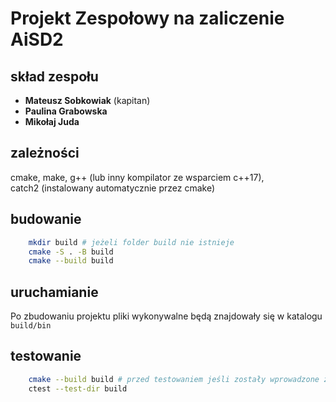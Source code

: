 # Projekt Zespołowy na zaliczenie AiSD2

## skład zespołu

- **Mateusz Sobkowiak** (kapitan)
- **Paulina Grabowska**
- **Mikołaj Juda**

## zależności

cmake, make, g++ (lub inny kompilator ze wsparciem c++17),  
catch2 (instalowany automatycznie przez cmake)

## budowanie

```bash
    mkdir build # jeżeli folder build nie istnieje
    cmake -S . -B build
    cmake --build build
```

## uruchamianie

Po zbudowaniu projektu pliki wykonywalne będą znajdowały się w katalogu `build/bin`

## testowanie

```bash
    cmake --build build # przed testowaniem jeśli zostały wprowadzone zmiany
    ctest --test-dir build
```
